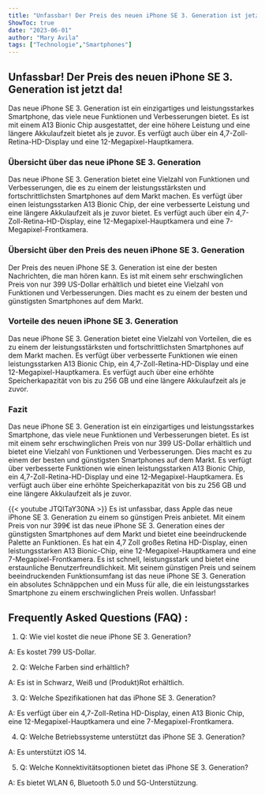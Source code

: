 ```yaml
---
title: "Unfassbar! Der Preis des neuen iPhone SE 3. Generation ist jetzt da!"
ShowToc: true 
date: "2023-06-01"
author: "Mary Avila" 
tags: ["Technologie","Smartphones"]
---
```

## Unfassbar! Der Preis des neuen iPhone SE 3. Generation ist jetzt da!

Das neue iPhone SE 3. Generation ist ein einzigartiges und leistungsstarkes Smartphone, das viele neue Funktionen und Verbesserungen bietet. Es ist mit einem A13 Bionic Chip ausgestattet, der eine höhere Leistung und eine längere Akkulaufzeit bietet als je zuvor. Es verfügt auch über ein 4,7-Zoll-Retina-HD-Display und eine 12-Megapixel-Hauptkamera.

### Übersicht über das neue iPhone SE 3. Generation

Das neue iPhone SE 3. Generation bietet eine Vielzahl von Funktionen und Verbesserungen, die es zu einem der leistungsstärksten und fortschrittlichsten Smartphones auf dem Markt machen. Es verfügt über einen leistungsstarken A13 Bionic Chip, der eine verbesserte Leistung und eine längere Akkulaufzeit als je zuvor bietet. Es verfügt auch über ein 4,7-Zoll-Retina-HD-Display, eine 12-Megapixel-Hauptkamera und eine 7-Megapixel-Frontkamera.

### Übersicht über den Preis des neuen iPhone SE 3. Generation

Der Preis des neuen iPhone SE 3. Generation ist eine der besten Nachrichten, die man hören kann. Es ist mit einem sehr erschwinglichen Preis von nur 399 US-Dollar erhältlich und bietet eine Vielzahl von Funktionen und Verbesserungen. Dies macht es zu einem der besten und günstigsten Smartphones auf dem Markt.

### Vorteile des neuen iPhone SE 3. Generation

Das neue iPhone SE 3. Generation bietet eine Vielzahl von Vorteilen, die es zu einem der leistungsstärksten und fortschrittlichsten Smartphones auf dem Markt machen. Es verfügt über verbesserte Funktionen wie einen leistungsstarken A13 Bionic Chip, ein 4,7-Zoll-Retina-HD-Display und eine 12-Megapixel-Hauptkamera. Es verfügt auch über eine erhöhte Speicherkapazität von bis zu 256 GB und eine längere Akkulaufzeit als je zuvor.

### Fazit

Das neue iPhone SE 3. Generation ist ein einzigartiges und leistungsstarkes Smartphone, das viele neue Funktionen und Verbesserungen bietet. Es ist mit einem sehr erschwinglichen Preis von nur 399 US-Dollar erhältlich und bietet eine Vielzahl von Funktionen und Verbesserungen. Dies macht es zu einem der besten und günstigsten Smartphones auf dem Markt. Es verfügt über verbesserte Funktionen wie einen leistungsstarken A13 Bionic Chip, ein 4,7-Zoll-Retina-HD-Display und eine 12-Megapixel-Hauptkamera. Es verfügt auch über eine erhöhte Speicherkapazität von bis zu 256 GB und eine längere Akkulaufzeit als je zuvor.

{{< youtube JTQlTaY30NA >}} 
Es ist unfassbar, dass Apple das neue iPhone SE 3. Generation zu einem so günstigen Preis anbietet. Mit einem Preis von nur 399€ ist das neue iPhone SE 3. Generation eines der günstigsten Smartphones auf dem Markt und bietet eine beeindruckende Palette an Funktionen. Es hat ein 4,7 Zoll großes Retina HD-Display, einen leistungsstarken A13 Bionic-Chip, eine 12-Megapixel-Hauptkamera und eine 7-Megapixel-Frontkamera. Es ist schnell, leistungsstark und bietet eine erstaunliche Benutzerfreundlichkeit. Mit seinem günstigen Preis und seinem beeindruckenden Funktionsumfang ist das neue iPhone SE 3. Generation ein absolutes Schnäppchen und ein Muss für alle, die ein leistungsstarkes Smartphone zu einem erschwinglichen Preis wollen. Unfassbar!

## Frequently Asked Questions (FAQ) :
1. Q: Wie viel kostet die neue iPhone SE 3. Generation?

A: Es kostet 799 US-Dollar.

2. Q: Welche Farben sind erhältlich?

A: Es ist in Schwarz, Weiß und (Produkt)Rot erhältlich.

3. Q: Welche Spezifikationen hat das iPhone SE 3. Generation?

A: Es verfügt über ein 4,7-Zoll-Retina HD-Display, einen A13 Bionic Chip, eine 12-Megapixel-Hauptkamera und eine 7-Megapixel-Frontkamera.

4. Q: Welche Betriebssysteme unterstützt das iPhone SE 3. Generation?

A: Es unterstützt iOS 14.

5. Q: Welche Konnektivitätsoptionen bietet das iPhone SE 3. Generation?

A: Es bietet WLAN 6, Bluetooth 5.0 und 5G-Unterstützung.


